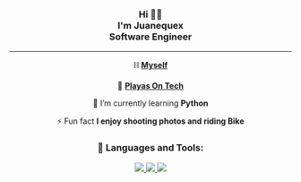 <h3 align="center">Hi 🫶🏽 <br> I'm Juanequex <br> Software Engineer</h3>
<hr />

<div align="center">
 
  ⛓ **[Myself](https://juanequex.sumus.mx/)**
  
  🌊 **[Playas On Tech](https://playasontech.com/)**
  
  🌱 I’m currently learning **Python** 
  
  ⚡ Fun fact **I enjoy shooting photos and riding Bike**
  
  ### 🚀 Languages and Tools:

  <p align="center">
    <a href="https://rubyonrails.org/" target="_blank"> <img src="https://img.icons8.com/windows/48/fa314a/ruby-on-rails.png"/> </a>
    <a href="https://docs.python.org/3/" target="_blank"> <img src="https://img.icons8.com/color/48/python--v1.png"/> </a>
    <a href="https://developer.mozilla.org/en-US/docs/Web/JavaScript" target="_blank"> <img src="https://img.icons8.com/color/48/000000/javascript.png"/> </a>
  </p>
</div>


